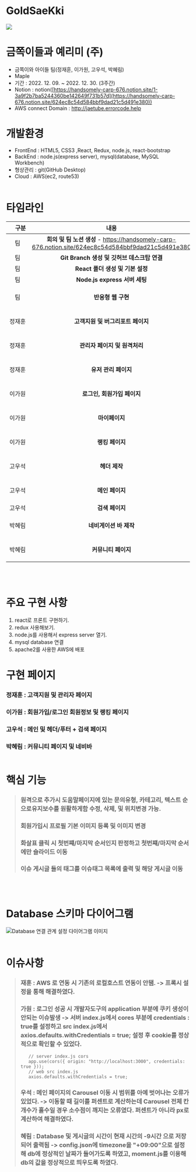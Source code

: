 # GoldSaeKki
<img src="https://mblogthumb-phinf.pstatic.net/MjAxODA1MTRfNDUg/MDAxNTI2MjgxNzYyODg5.oHk4cQMVLz3pM1k1_ZcWuy9jRZ8tEg0y08u-8B5AeKMg.JefNm06Oxfk2aAQG8gsalulIPVFHG7pFDcQWJRJpHy4g.JPEG.retspe/bn14.jpg?type=w800">

# 금쪽이들과 예리미 (주)

- 금쪽이와 아이들 팀(정재훈, 이가원, 고우석, 박혜림)
- Maple
- 기간 : 2022. 12. 09. ~ 2022. 12. 30. (3주간)
- Notion : notion([https://handsomely-carp-676.notion.site/1-3a9f2b7ba5244360be142649f731b57d](https://handsomely-carp-676.notion.site/624ec8c54d584bbf9dad21c5d491e380))
- AWS connect Domain : http://jaetube.errorcode.help

# 개발환경
- FrontEnd : HTML5, CSS3 ,React, Redux, node.js, react-bootstrap
- BackEnd : node.js(express server), mysql(database, MySQL Workbench)
- 형상관리 : git(GitHub Desktop)
- Cloud : AWS(ec2, route53) <br/></br>



# 타임라인

|　구분　　<br>|                                                내용                                                 |           기간            |
| :--: | :-------------------------------------------------------------------------------------------------: | :-----------------------: |
|  팀  | **회의 및 팀 노션 생성** - https://handsomely-carp-676.notion.site/624ec8c54d584bbf9dad21c5d491e380 |        2022.12.09.        |
|  팀  |                             **Git Branch 생성 및 깃허브 데스크탑 연결**                             |        2022.12.09.        |
|  팀  |                                  **React 폴더 생성 및 기본 설정**                                   |        2022.12.09.        |
|  팀  |                                    **Node.js express 서버 세팅**                                    |        2022.12.13.        |
|  팀  |                                    **반응형 웹 구현**                                    |        2022.12.26. ~ 2022.12.19.|
| 정재훈 |                                   **고객지원 및 버그리포트 페이지**                                    | 2022.12.09 ~ 2022.12.13.  |
| 정재훈 |                                      **관리자 페이지 및 원격처리**                                       | 2022.12.14. ~ 2022.12.27. |
| 정재훈 |                                  **유저 관리 페이지**                                   |        2022.12.22. ~ 2022.12.27.        |
| 이가원 |                                   **로그인, 회원가입 페이지**                                    | 2022.12.09 ~ 2022.12.15.  |
| 이가원 |                                      **마이페이지**                                       | 2022.12.15. ~ 2022.12.23. |
| 이가원 |                                  **랭킹 페이지**                                   |        2022.12.24. ~ 2022.12.28.       |
| 고우석 |                                   **헤더 제작**                                    | 2022.12.09 ~ 2022.12.12.  |
| 고우석 |                                      **메인 페이지**                                       | 2022.12.13. ~ 2022.12.28. |
| 고우석 |                                  **검색 페이지**                                   |        2022.12.29.        |
| 박혜림 |                                      **네비게이션 바 제작**                                       | 2022.12.9. ~ 2022.12.11. |
| 박혜림 |                                  **커뮤니티 페이지**                                   |        2022.12.12. ~ 2022.12.28.       |


<br/><br/>

# 주요 구현 사항
1. react로 프론트 구현하기.
2. redux 사용해보기.
3. node.js를 사용해서 express server 열기.
4. mysql database 연결
5. apache2를 사용한 AWS에 배포

# 구현 페이지
### 정재훈 : 고객지원 및 관리자 페이지
### 이가원 : 회원가입/로그인 회원정보 및 랭킹 페이지
### 고우석 : 메인 및 헤더/푸터 + 검색 페이지
### 박혜림 : 커뮤니티 페이지 및 네비바<br/><br/>

# 핵심 기능
> ### 원격으로 추가시 도움말페이지에 있는 문의유형, 카테고리, 텍스트 순으로유지보수를 원활하게함 수정, 삭제, 및 위치변경 가능.
> ### 회원가입시 프로필 기본 이미지 등록 및 이미지 변경  
> ### 화살표 클릭 시 첫번쨰/마지막 순서인지 판정하고 첫번쨰/마지막 순서에만 슬라이드 이동
> ### 이슈 게시글 들의 태그를 이슈태그 목록에 출력 및 해당 게시글 이동 
<br><br>

# Database 스키마 다이어그램
<img src="https://cdn.imweb.me/upload/S2020090710444c43a5dc5/6b82ca12ae291.jpg" alt="Database 연결 관계 설정 다이어그램 이미지"><br/><br/>

# 이슈사항
> ### 재훈 : AWS 로 연동 시 기존의 로컬호스트 연동이 안됌. -> 프록시 설정을 통해 해결하였다.
> 
> ### 가원 : 로그인 성공 시 개발자도구의 application 부분에 쿠키 생성이 안되는 이슈발생 -> 서버 index.js에서 cores 부분에 credentials : true를 설정하고 src index.js에서 axios.defaults.withCredentials = true; 설정 후 cookie를 정상적으로 확인할 수 있었다.
>```
>    // server index.js cors
>    app.use(cors({ origin: "http://localhost:3000", credentials: true }));
>    // web src index.js
>    axios.defaults.withCredentials = true;
>```
> ### 우석 : 메인 페이지의 Carousel 이동 시 범위를 아예 벗어나는 오류가 있었다. -> 이동할 때 길이를 퍼센트로 계산하는데 Carousel 전체 칸 개수가 홀수일 경우 소수점이   깨지는 오류였다. 퍼센트가 아니라 px로 계산하여 해결하였다.
> 
> ### 혜림 : Database 및 게시글의 시간이 현재 시간의 -9시간 으로 저장되어 출력됨 -> config.json에 timezone을 "+09:00"으로 설정해 db에 정상적인 날짜가 들어가도록 하였고, moment.js를 이용해 db의 값을 정상적으로 띄우도록 하였다.
